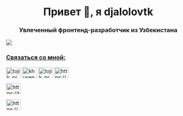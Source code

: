 <h1 align="center">Привет 👋, я djalolovtk</h1>
<h3 align="center">Увлеченный фронтенд-разработчик из Узбекистана</h3>

<p align="left"> <a href="https://github.com/ryo-ma/github-profile-trophy"><img src="https://github-profile-trophy.vercel.app/?username=djalolovtk"</a> </p>

<h3 align="left">Связаться со мной:</h3>
<p align="left">
<a href="https://twitter.com/tojik_proof_93" target="blank"><img align="center" src="https://raw.githubusercontent.com/rahuldkjain/github-profile-readme-generator/master/src/images/icons/Social/twitter.svg" alt="tojik_proof_93" height="30" width="40" /></a>
<a href="https://fb.com/khusen.dzhalolov" target="blank"><img align="center" src="https://raw.githubusercontent.com/rahuldkjain/github-profile-readme-generator/master/src/images/icons/Social/facebook.svg" alt="khusen.dzhalolov" height="30" width="40" /></a>
<a href="https://instagram.com/tojik_proof_93" target="blank"><img align="center" src="https://raw.githubusercontent.com/rahuldkjain/github-profile-readme-generator/master/src/images/icons/Social/instagram.svg" alt="tojik_proof_93" height="30" width="40" /></a>
<a href="https://www.youtube.com/@saveeditoronlinecom" target="blank"><img align="center" src="https://raw.githubusercontent.com/rahuldkjain/github-profile-readme-generator/master/src/images/icons/Social/youtube.svg" alt="https://youtube.com/@saveeditoronlinecom?si=gka6-sqz19yw6kvc" height="30" width="40" /></a>
</p>
<a href="https://www.twitch.tv/tojik_proof_93" target="blank"><img align="center" src="https://raw.githubusercontent.com/rahuldkjain/github-profile-readme-generator/master/src/images/icons/Social/twitch.svg" alt="https://twitch.tv/tojik_proof_93" height="30" width="40" /></a>
</p>
<a href="https://www.donationalerts.com/r/tojik_proof_93" target="blank"><img align="center" src="https://raw.githubusercontent.com/rahuldkjain/github-profile-readme-generator/master/src/images/icons/Social/donationalerts.svg" alt="https://www.donationalerts.com/r/tojik_proof_93" height="30" width="40" /></a>
</p>